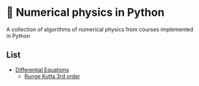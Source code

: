 # :snake: Numerical physics in Python

A collection of algorithms of numerical physics from courses implemented in Python

## List

* [Differential Equations](./diffeq/)
    * [Runge Kutta 3rd order](./diffeq/rk3/)
